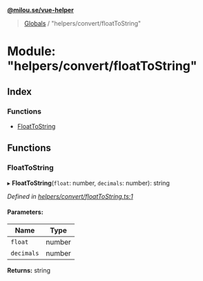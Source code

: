 **[@milou.se/vue-helper](../README.md)**

> [Globals](../globals.md) / "helpers/convert/floatToString"

# Module: "helpers/convert/floatToString"

## Index

### Functions

* [FloatToString](_helpers_convert_floattostring_.md#floattostring)

## Functions

### FloatToString

▸ **FloatToString**(`float`: number, `decimals`: number): string

*Defined in [helpers/convert/floatToString.ts:1](https://github.com/milou-se/milou-vue-helper/blob/41b4934/src/helpers/convert/floatToString.ts#L1)*

#### Parameters:

Name | Type |
------ | ------ |
`float` | number |
`decimals` | number |

**Returns:** string
